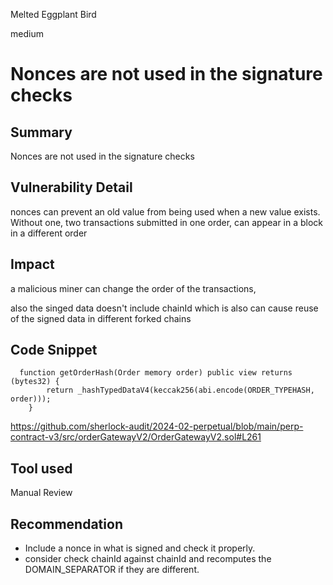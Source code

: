 Melted Eggplant Bird

medium

# Nonces are not used in the signature checks

## Summary
Nonces are not used in the signature checks

## Vulnerability Detail
nonces can prevent an old value from being used when a new value exists. Without one, two transactions submitted in one order, can appear in a block in a different order
## Impact
a malicious miner can change the order of the transactions,

also the singed data doesn't include chainId which is also can cause reuse of the signed data in different forked chains 
## Code Snippet
```solidity
  function getOrderHash(Order memory order) public view returns (bytes32) {
        return _hashTypedDataV4(keccak256(abi.encode(ORDER_TYPEHASH, order)));
    }

```
https://github.com/sherlock-audit/2024-02-perpetual/blob/main/perp-contract-v3/src/orderGatewayV2/OrderGatewayV2.sol#L261
## Tool used

Manual Review

## Recommendation
- Include a nonce in what is signed and check it properly. 
- consider check chainId against chainId and recomputes the
DOMAIN_SEPARATOR if they are different.

